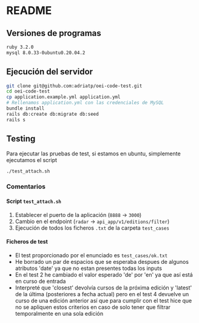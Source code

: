 # README

## Versiones de programas

```bash
ruby 3.2.0
mysql 8.0.33-0ubuntu0.20.04.2
```

## Ejecución del servidor

```bash
git clone git@github.com:adriatp/oei-code-test.git
cd oei-code-test
cp application.example.yml application.yml
# Rellenamos application.yml con las credenciales de MySQL
bundle install
rails db:create db:migrate db:seed
rails s  
```

## Testing

Para ejecutar las pruebas de test, si estamos en ubuntu, simplemente ejecutamos el script

```bash
./test_attach.sh
```

### Comentarios

#### Script `test_attach.sh`

1. Establecer el puerto de la aplicación (`8888` -> `3000`)
2. Cambio en el endpoint (`radar` -> `api_app/v1/editions/filter`)
3. Ejecución de todos los ficheros `.txt` de la carpeta `test_cases`

#### Ficheros de test

- El test proporcionado por el enunciado es `test_cases/ok.txt`
- He borrado un par de espacios que se esperaba despues de algunos atributos 'date' ya que no estan presentes todas los inputs
- En el test 2 he cambiado el valor esperado 'de' por 'en' ya que así está en curso de entrada
- Interpreté que 'closest' devolvía cursos de la próxima edición y 'latest' de la última (posteriores a fecha actual) pero en el test 4 devuelve un curso de una edición anterior así que para cumplir con el test hice que no se apliquen estos criterios en caso de solo tener que filtrar temporalmente en una sola edición
